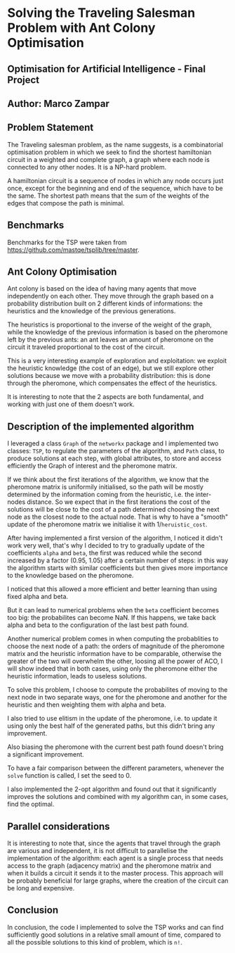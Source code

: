 # Solving the Traveling Salesman Problem with Ant Colony Optimisation

## Optimisation for Artificial Intelligence - Final Project

## Author: Marco Zampar

## Problem Statement

The Traveling salesman problem, as the name suggests, is a combinatorial optimisation problem in which we seek to find the shortest hamiltonian circuit in a weighted and complete graph, a graph where each node is connected to any other nodes. It is a NP-hard problem.

A hamiltonian circuit is a sequence of nodes in which any node occurs just once, except for the beginning and end of the sequence, which have to be the same. The shortest path means that the sum of the weights of the edges that compose the path is minimal.

## Benchmarks

Benchmarks for the TSP were taken from https://github.com/mastqe/tsplib/tree/master.

[//]: # (Benchmarks for the VRP were taken from https://github.com/Fedoration/CVRPLIB/tree/master/data https://github.com/PyVRP/VRPLIB/tree/main/tests/data.)


## Ant Colony Optimisation

Ant colony is based on the idea of having many agents that move independently on each other. They move through the graph based on a probability distribution built on 2 different kinds of informations: the heuristics and the knowledge of the previous generations. 

The heuristics is proportional to the inverse of the weight of the graph, while the knowledge of the previous information is based on the pheromone left by the previous ants: an ant leaves an amount of pheromone on the circuit it traveled proportional to the cost of the circuit.

This is a very interesting example of exploration and exploitation: we exploit the heuristic knowledge (the cost of an edge), but we still explore other solutions because we move with a probability distribution: this is done through the pheromone, which compensates the effect of the heuristics.

It is interesting to note that the 2 aspects are both fundamental, and working with just one of them doesn't work.

## Description of the implemented algorithm

I leveraged a class `Graph` of the `networkx` package and I implemented two classes: `TSP`, to regulate the parameters of the algorithm, and `Path` class, to produce solutions at each step, with global attributes, to store and access efficiently the Graph of interest and the pheromone matrix.

If we think about the first iterations of the algorithm, we know that the pheromone matrix is uniformily initialised, so the path will be mostly determined by the information coming from the heuristic, i.e. the inter-nodes distance. So we expect that in the first iterations the cost of the solutions will be close to the cost of a path determined choosing the next node as the closest node to the actual node. That is why to have a "smooth" update of the pheromone matrix we initialise it with 1/`heruistic_cost`.

After having implemented a first version of the algorithm, I noticed it didn't work very well, that's why I decided to try to gradually update of the coefficients `alpha` and `beta`, the first was reduced while the second increased by a factor (0.95, 1.05) after a certain number of steps: in this way the algorithm starts with similar coefficients but then gives more importance to the knowledge based on the pheromone. 

I noticed that this allowed a more efficient and better learning than using fixed alpha and beta.

But it can lead to numerical problems when the `beta` coefficient becomes too big: the probabilites can become NaN. If this happens, we take back alpha and beta to the configuration of the last best path found.

Another numerical problem comes in when computing the probablities to choose the next node of a path: the orders of magnitude of the pheromone matrix and the heuristic information have to be comparable, otherwise the greater of the two will overwhelm the other, loosing all the power of ACO, I will show indeed that in both cases, using only the pheromone either the heuristic information, leads to useless solutions.

To solve this problem, I choose to compute the probabilites of moving to the next node in two separate ways, one for the pheromone and another for the heuristic and then weighting them with alpha and beta.

I also tried to use elitism in the update of the pheromone, i.e. to update it using only the best half of the generated paths, but this didn't bring any improvement.

Also biasing the pheromone with the current best path found doesn't bring a significant improvement.

To have a fair comparison between the different parameters, whenever the `solve` function is called, I set the seed to 0.

I also implemented the 2-opt algorithm and found out that it significantly improves the solutions and combined with my algorithm can, in some cases, find the optimal.


## Parallel considerations

It is interesting to note that, since the agents that travel through the graph are various and independent, it is not difficult to parallelise the implementation of the algorithm: each agent is a single process that needs access to the graph (adjacency matrix) and the pheromone matrix and when it builds a circuit it sends it to the master process. This approach will be probably beneficial for large graphs, where the creation of the circuit can be long and expensive.

## Conclusion

In conclusion, the code I implemented to solve the TSP works and can find sufficiently good solutions in a relative small amount of time, compared to all the possible solutions to this kind of problem, which is `n!`.


